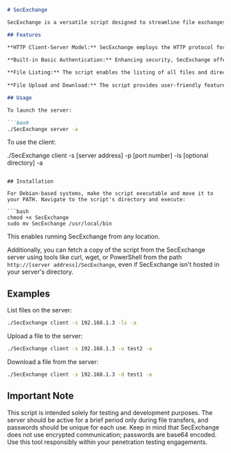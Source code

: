 
```markdown
# SecExchange

SecExchange is a versatile script designed to streamline file exchanges between target and attack machines during penetration testing engagements. It operates on the HTTP client-server model and features built-in basic authentication.

## Features

**HTTP Client-Server Model:** SecExchange employs the HTTP protocol for seamless file transfers, ensuring compatibility across diverse network environments.
  
**Built-in Basic Authentication:** Enhancing security, SecExchange offers an optional password-based authentication mechanism. This safeguard ensures authorized users are the only ones allowed to upload or download files from the server. Please note that passwords are base64 encoded, and the communication does not employ encryption.

**File Listing:** The script enables the listing of all files and directories on the host. This functionality simplifies the process of locating and downloading desired files.
  
**File Upload and Download:** The script provides user-friendly features for uploading and downloading files between the client and server.

## Usage

To launch the server:

```bash
./SecExchange server -a
```

To use the client:


./SecExchange client -s [server address] -p [port number] -ls [optional directory] -a
```

## Installation

For Debian-based systems, make the script executable and move it to your PATH. Navigate to the script's directory and execute:

```bash
chmod +x SecExchange
sudo mv SecExchange /usr/local/bin
```

This enables running SecExchange from any location.

Additionally, you can fetch a copy of the script from the SecExchange server using tools like curl, wget, or PowerShell from the path `http://[server address]/SecExchange`, even if SecExchange isn't hosted in your server's directory.

## Examples

List files on the server:

```bash
./SecExchange client -s 192.168.1.3 -ls -a
```

Upload a file to the server:

```bash
./SecExchange client -s 192.168.1.3 -u test2 -a
```

Download a file from the server:

```bash
./SecExchange client -s 192.168.1.3 -d test1 -a
```

## Important Note

This script is intended solely for testing and development purposes. The server should be active for a brief period only during file transfers, and passwords should be unique for each use. Keep in mind that SecExchange does not use encrypted communication; passwords are base64 encoded. Use this tool responsibly within your penetration testing engagements.
